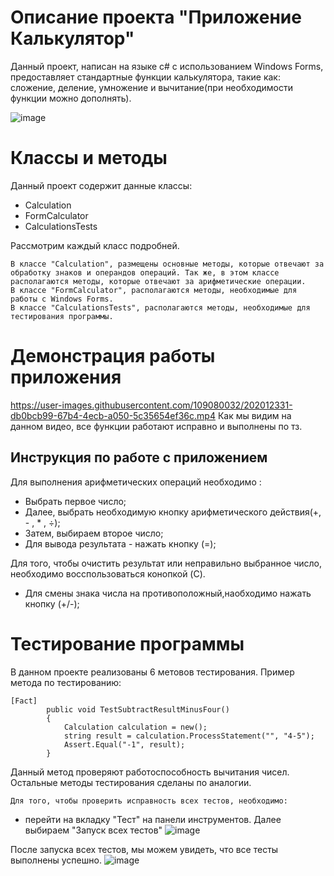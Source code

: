 # Описание проекта "Приложение Калькулятор"
Данный проект, написан на языке с# с использованием Windows Forms, предоставляет стандартные функции калькулятора, такие как: сложение, деление, умножение и вычитание(при необходимости функции можно дополнять).

![image](https://user-images.githubusercontent.com/109080032/202016398-ab30689b-e4ea-475a-93b7-00abf0867710.png)
# Классы и методы
Данный проект содержит данные классы:
+ Calculation 
+ FormCalculator
+ CalculationsTests 

 Рассмотрим каждый класс подробней.
 
    В классе "Calculation", размещены основные методы, которые отвечают за обработку знаков и операндов операций. Так же, в этом классе располагаются методы, которые отвечают за арифметические операции.
    В классе "FormCalculator", располагаются методы, необходимые для работы с Windows Forms.
    В классе "CalculationsTests", располагаются методы, необходимые для тестирования программы.
    
 # Демонстрация работы приложения
https://user-images.githubusercontent.com/109080032/202012331-db0bcb99-67b4-4ecb-a050-5c35654ef36c.mp4
Как мы видим на данном видео, все функции работают исправно и выполнены по тз.

## Инструкция по работе с приложением

Для выполнения арифметических операций необходимо :
+ Выбрать первое число;
+ Далее, выбрать необходимую кнопку арифметического действия(+, - , * , ÷);
+ Затем, выбираем второе число;
+ Для вывода результата - нажать кнопку (=);

Для того, чтобы очистить результат или неправильно выбранное число, необходимо восспользоваться конопкой (C).
+ Для смены знака числа на противоположный,наобходимо нажать кнопку (+/-);
    
# Тестирование программы
В данном проекте реализованы 6 метовов тестирования.
Пример метода по тестированию:
```
[Fact]
        public void TestSubtractResultMinusFour()
        {
            Calculation calculation = new();
            string result = calculation.ProcessStatement("", "4-5");
            Assert.Equal("-1", result);
        }
```
Данный метод проверяют работоспособность вычитания чисел.
Остальные методы тестирования сделаны по аналогии.

    Для того, чтобы проверить исправность всех тестов, необходимо:
+ перейти на вкладку "Тест" на панели инструментов. Далее выбираем "Запуск всех тестов"
![image](https://user-images.githubusercontent.com/109080032/202014086-fc235fcc-8383-4054-a131-8b8f96d1d2cc.png)


После запуска всех тестов, мы можем увидеть, что все тесты выполнены успешно.
![image](https://user-images.githubusercontent.com/109080032/202016331-b4568020-dd84-477d-9acc-0f038cfbc63a.png)

